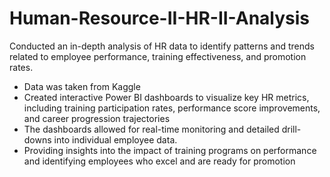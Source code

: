# Human-Resource-II-HR-II-Analysis
Conducted an in-depth analysis of HR data to identify patterns and trends related to employee performance, training effectiveness, and promotion rates. 

* Data was taken from Kaggle
* Created interactive Power BI dashboards to visualize key HR metrics, including training participation rates, performance score improvements, and career progression trajectories
* The dashboards allowed for real-time monitoring and detailed drill-downs into individual employee data.
* Providing insights into the impact of training programs on performance and identifying employees who excel and are ready for promotion
